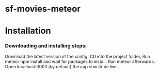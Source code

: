 # sf-movies-meteor

# Installation

### Downloading and installing steps:
Download the latest version of the config.
CD into the project folder,
Run meteor npm install and wait for packages to install.
Run meteor afterwards.
Open localhost:3000 (by default) the app should be live.
